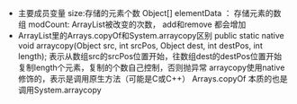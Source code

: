 - 主要成员变量
  size:存储的元素个数 
  Object[] elementData ： 存储元素的数组 
  modCount: ArrayList被改变的次数， add和remove 都会增加
- ArrayList里的Arrays.copyOf和System.arraycopy区别
   public static native void arraycopy(Object src,  int  srcPos, Object dest, int destPos, int length);
   表示从数组src的srcPos位置开始，往数组dest的destPos位置开始复制length个元素，复制的个数自己控制，否则抛异常
   arraycopy使用native修饰的，表示是调用原生方法（可能是C或C++）
   Arrays.copyOf 本质的也是调用System.arraycopy
